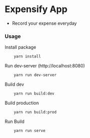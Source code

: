 # Expensify App

- Record your expense everyday

### Usage

Install package
```
    yarn install
```

Run dev-server
(http://localhost:8080)
```
    yarn run dev-server
```

Build dev
```
    yarn run build:dev
```

Build production
```
    yarn run build:prod
```

Run Build
```
    yarn run serve
```
